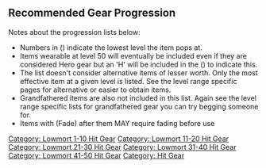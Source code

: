 ## Recommended Gear Progression

Notes about the progression lists below:

-   Numbers in () indicate the lowest level the item pops at.
-   Items wearable at level 50 will eventually be included even if they
    are considered Hero gear but an 'H' will be included in the () to
    indicate this.
-   The list doesn't consider alternative items of lesser worth. Only
    the most effective item at a given level is listed. See the level
    range specific pages for alternative or easier to obtain items.
-   Grandfathered items are also not included in this list. Again see
    the level range specific lists for grandfathered gear you can try
    begging someone for.
-   Items with (Fade) after them MAY require fading before use

[Category: Lowmort 1-10 Hit
Gear](Category:_Lowmort_1-10_Hit_Gear "wikilink") [Category: Lowmort
11-20 Hit Gear](Category:_Lowmort_11-20_Hit_Gear "wikilink") [Category:
Lowmort 21-30 Hit Gear](Category:_Lowmort_21-30_Hit_Gear "wikilink")
[Category: Lowmort 31-40 Hit
Gear](Category:_Lowmort_31-40_Hit_Gear "wikilink") [Category: Lowmort
41-50 Hit Gear](Category:_Lowmort_41-50_Hit_Gear "wikilink") [Category:
Hit Gear](Category:_Hit_Gear "wikilink")
